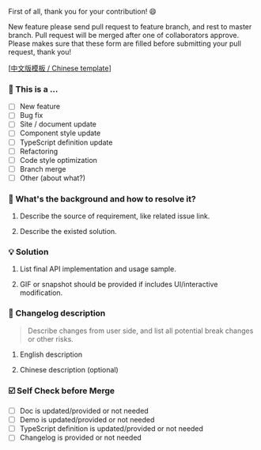 First of all, thank you for your contribution! 😄

New feature please send pull request to feature branch, and rest to master branch.
Pull request will be merged after one of collaborators approve.
Please makes sure that these form are filled before submitting your pull request, thank you!

[[中文版模板 / Chinese template](https://github.com/ant-design/ant-design/blob/master/.github/PULL_REQUEST_TEMPLATE/pr_cn.md)]

### 🤔 This is a ...

- [ ] New feature
- [ ] Bug fix
- [ ] Site / document update
- [ ] Component style update
- [ ] TypeScript definition update
- [ ] Refactoring
- [ ] Code style optimization
- [ ] Branch merge
- [ ] Other (about what?)

### 👻 What's the background and how to resolve it?

 1. Describe the source of requirement, like related issue link.

 2. Describe the existed solution.

### 💡 Solution

1. List final API implementation and usage sample.

2. GIF or snapshot should be provided if includes UI/interactive modification.

### 📝 Changelog description

> Describe changes from user side, and list all potential break changes or other risks.

1. English description

2. Chinese description (optional)

### ☑️ Self Check before Merge

- [ ] Doc is updated/provided or not needed
- [ ] Demo is updated/provided or not needed
- [ ] TypeScript definition is updated/provided or not needed
- [ ] Changelog is provided or not needed
